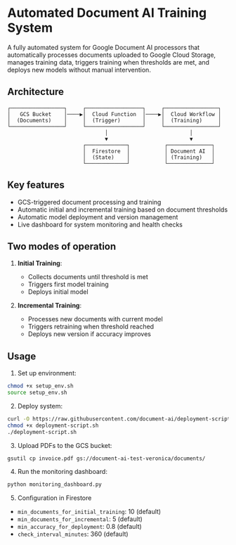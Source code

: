# Automated Document AI Training System

A fully automated system for Google Document AI processors that automatically processes documents uploaded to Google Cloud Storage, manages training data, triggers training when thresholds are met, and deploys new models without manual intervention.

## Architecture

```
┌─────────────────┐     ┌──────────────────┐     ┌─────────────────┐
│   GCS Bucket    │────▶│  Cloud Function  │────▶│  Cloud Workflow │
│  (Documents)    │     │  (Trigger)       │     │  (Training)     │
└─────────────────┘     └──────────────────┘     └─────────────────┘
                               │                          │
                               ▼                          ▼
                        ┌─────────────┐           ┌──────────────┐
                        │  Firestore  │           │ Document AI  │
                        │  (State)    │           │ (Training)   │
                        └─────────────┘           └──────────────┘
```

## Key features

- GCS-triggered document processing and training
- Automatic initial and incremental training based on document thresholds
- Automatic model deployment and version management
- Live dashboard for system monitoring and health checks

## Two modes of operation

1. **Initial Training**:
   - Collects documents until threshold is met
   - Triggers first model training
   - Deploys initial model

2. **Incremental Training**:
   - Processes new documents with current model
   - Triggers retraining when threshold reached
   - Deploys new version if accuracy improves

## Usage

1. Set up environment:
```bash
chmod +x setup_env.sh
source setup_env.sh
```

2. Deploy system:
```bash
curl -O https://raw.githubusercontent.com/document-ai/deployment-script.sh
chmod +x deployment-script.sh
./deployment-script.sh
```

3. Upload PDFs to the GCS bucket:
```bash
gsutil cp invoice.pdf gs://document-ai-test-veronica/documents/
```
4. Run the monitoring dashboard:
```bash
python monitoring_dashboard.py
```

5. Configuration in Firestore
- `min_documents_for_initial_training`: 10 (default)
- `min_documents_for_incremental`: 5 (default)
- `min_accuracy_for_deployment`: 0.8 (default)
- `check_interval_minutes`: 360 (default)